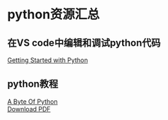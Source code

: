 # python资源汇总

## 在VS code中编辑和调试python代码
[Getting Started with Python](https://code.visualstudio.com/docs/python/python-tutorial)

## python教程
[A Byte Of Python](https://python.swaroopch.com/)  
[Download PDF](https://www.gitbook.com/download/pdf/book/swaroopch/byte-of-python)
